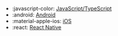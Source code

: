 <div class="grid cards" markdown>

- :javascript-color: [JavaScript/TypeScript](../../experiment/sdks/javascript-sdk)
- :android: [Android](../../experiment/sdks/android-sdk)
- :material-apple-ios: [iOS](../../experiment/sdks/ios-sdk)
- :react: [React Native](../../experiment/sdks/react-native-sdk)

</div>